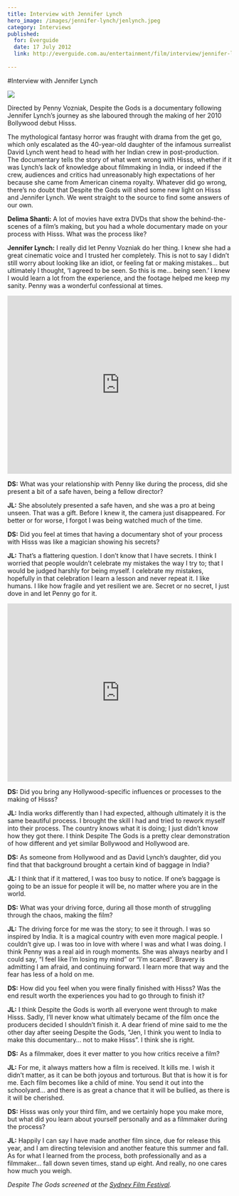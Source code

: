 ```yaml
---
title: Interview with Jennifer Lynch
hero_image: /images/jennifer-lynch/jenlynch.jpeg
category: Interviews
published:
  for: Everguide
  date: 17 July 2012
  link: http://everguide.com.au/entertainment/film/interview/jennifer-lynch-from-behind-the-camera-to-in-front-of-it-.aspx
 
---
```


#Interview with Jennifer Lynch

![](/images/jennifer-lynch/jenlynch.jpeg)

Directed by Penny Vozniak, Despite the Gods is a documentary following Jennifer Lynch’s journey as she laboured through the making of her 2010 Bollywood debut Hisss.

The mythological fantasy horror was fraught with drama from the get go, which only escalated as the 40-year-old daughter of the infamous surrealist David Lynch went head to head with her Indian crew in post-production. The documentary tells the story of what went wrong with Hisss, whether if it was Lynch’s lack of knowledge about filmmaking in India, or indeed if the crew, audiences and critics had unreasonably high expectations of her because she came from American cinema royalty. Whatever did go wrong, there’s no doubt that Despite the Gods will shed some new light on Hisss and Jennifer Lynch. We went straight to the source to find some answers of our own.

**Delima Shanti:** A lot of movies have extra DVDs that show the behind-the-scenes of a film’s making, but you had a whole documentary made on your process with Hisss. What was the process like?

**Jennifer Lynch:** I really did let Penny Vozniak do her thing. I knew she had a great cinematic voice and I trusted her completely. This is not to say I didn’t still worry about looking like an idiot, or feeling fat or making mistakes… but ultimately I thought, ‘I agreed to be seen. So this is me… being seen.’ I knew I would learn a lot from the experience, and the footage helped me keep my sanity. Penny was a wonderful confessional at times.

<iframe width="100%" height="400" src="http://www.youtube.com/embed/QURrNZGY0GM" frameborder="0" allowfullscreen></iframe>

**DS:** What was your relationship with Penny like during the process, did she present a bit of a safe haven, being a fellow director?

**JL:** She absolutely presented a safe haven, and she was a pro at being unseen. That was a gift. Before I knew it, the camera just disappeared. For better or for worse, I forgot I was being watched much of the time.

**DS:** Did you feel at times that having a documentary shot of your process with Hisss was like a magician showing his secrets?

**JL:** That’s a flattering question. I don’t know that I have secrets. I think I worried that people wouldn’t celebrate my mistakes the way I try to; that I would be judged harshly for being myself. I celebrate my mistakes, hopefully in that celebration I learn a lesson and never repeat it. I like humans. I like how fragile and yet resilient we are. Secret or no secret, I just dove in and let Penny go for it.

<iframe width="100%" height="400" src="http://www.youtube.com/embed/PZhLUy_to6U" frameborder="0" allowfullscreen></iframe>

**DS:** Did you bring any Hollywood-specific influences or processes to the making of Hisss?

**JL:** India works differently than I had expected, although ultimately it is the same beautiful process. I brought the skill I had and tried to rework myself into their process. The country knows what it is doing; I just didn’t know how they got there. I think Despite The Gods is a pretty clear demonstration of how different and yet similar Bollywood and Hollywood are.

**DS:** As someone from Hollywood and as David Lynch’s daughter, did you find that that background brought a certain kind of baggage in India?

**JL:** I think that if it mattered, I was too busy to notice. If one’s baggage is going to be an issue for people it will be, no matter where you are in the world.

**DS:** What was your driving force, during all those month of struggling through the chaos, making the film?

**JL:** The driving force for me was the story; to see it through. I was so inspired by India. It is a magical country with even more magical people. I couldn’t give up. I was too in love with where I was and what I was doing. I think Penny was a real aid in rough moments. She was always nearby and I could say, “I feel like I’m losing my mind” or “I’m scared”. Bravery is admitting I am afraid, and continuing forward. I learn more that way and the fear has less of a hold on me.

**DS:** How did you feel when you were finally finished with Hisss? Was the end result worth the experiences you had to go through to finish it?

**JL:** I think Despite the Gods is worth all everyone went through to make Hisss. Sadly, I’ll never know what ultimately became of the film once the producers decided I shouldn’t finish it. A dear friend of mine said to me the other day after seeing Despite the Gods, “Jen, I think you went to India to make this documentary… not to make Hisss”. I think she is right.

**DS:** As a filmmaker, does it ever matter to you how critics receive a film?

**JL:** For me, it always matters how a film is received. It kills me. I wish it didn’t matter, as it can be both joyous and torturous. But that is how it is for me. Each film becomes like a child of mine. You send it out into the schoolyard… and there is as great a chance that it will be bullied, as there is it will be cherished.

**DS:** Hisss was only your third film, and we certainly hope you make more, but what did you learn about yourself personally and as a filmmaker during the process?

**JL:** Happily I can say I have made another film since, due for release this year, and I am directing television and another feature this summer and fall. As for what I learned from the process, both professionally and as a filmmaker… fall down seven times, stand up eight. And really, no one cares how much you weigh.

*Despite The Gods screened at the [Sydney Film Festival](http://sff.org.au/).*

